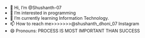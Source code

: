 - 👋 Hi, I’m @Shushanth-07
- 👀 I’m interested in programming
- 🌱 I’m currently learning Information Technology.
- 📫 How to reach me>>>>>>>@shushanth_dhoni_07 Instagram 
- 😄 Pronouns: PROCESS IS MOST IMPORTANT THAN SUCCESS
  

<!---
Shushanth-07/Shushanth-07 is a ✨ special ✨ repository because its `README.md` (this file) appears on your GitHub profile.
You can click the Preview link to take a look at your changes.
--->

